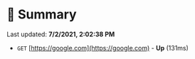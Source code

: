 # 📖 Summary
Last updated: **7/2/2021, 2:02:38 PM**

- `GET` [https://google.com](https://google.com) - **Up** (131ms)
